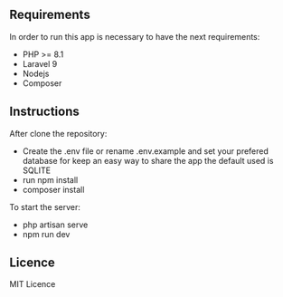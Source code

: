 ## Requirements

 In order to run this app is necessary to have the next requirements:

- PHP >= 8.1
- Laravel 9
- Nodejs
- Composer

## Instructions 

After clone the repository:

- Create the .env file or rename .env.example and set your prefered database for keep an easy way to share the app the default used is SQLITE
- run npm install
- composer install

To start the server:

- php artisan serve
- npm run dev




## Licence

MIT Licence
